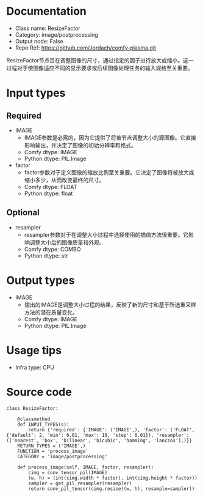 # Documentation
- Class name: ResizeFactor
- Category: image/postprocessing
- Output node: False
- Repo Ref: https://github.com/Jordach/comfy-plasma.git

ResizeFactor节点旨在调整图像的尺寸，通过指定的因子进行放大或缩小。这一过程对于使图像适应不同的显示要求或后续图像处理任务的输入规格至关重要。

# Input types
## Required
- IMAGE
    - IMAGE参数是必需的，因为它提供了将被节点调整大小的源图像。它直接影响输出，并决定了图像的初始分辨率和格式。
    - Comfy dtype: IMAGE
    - Python dtype: PIL.Image
- factor
    - factor参数对于定义图像的缩放比例至关重要。它决定了图像将被放大或缩小多少，从而改变最终的尺寸。
    - Comfy dtype: FLOAT
    - Python dtype: float
## Optional
- resampler
    - resampler参数对于在调整大小过程中选择使用的插值方法很重要。它影响调整大小后的图像质量和外观。
    - Comfy dtype: COMBO
    - Python dtype: str

# Output types
- IMAGE
    - 输出的IMAGE是调整大小过程的结果，反映了新的尺寸和基于所选重采样方法的潜在质量变化。
    - Comfy dtype: IMAGE
    - Python dtype: PIL.Image

# Usage tips
- Infra type: CPU

# Source code
```
class ResizeFactor:

    @classmethod
    def INPUT_TYPES(s):
        return {'required': {'IMAGE': ('IMAGE',), 'factor': ('FLOAT', {'default': 2, 'min': 0.01, 'max': 10, 'step': 0.01}), 'resampler': (['nearest', 'box', 'bilinear', 'bicubic', 'hamming', 'lanczos'],)}}
    RETURN_TYPES = ('IMAGE',)
    FUNCTION = 'process_image'
    CATEGORY = 'image/postprocessing'

    def process_image(self, IMAGE, factor, resampler):
        cimg = conv_tensor_pil(IMAGE)
        (w, h) = (int(cimg.width * factor), int(cimg.height * factor))
        sampler = get_pil_resampler(resampler)
        return conv_pil_tensor(cimg.resize((w, h), resample=sampler))
```